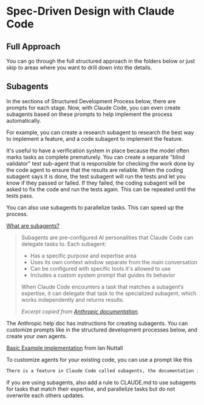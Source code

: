 # Spec-Driven Design with Claude Code

## Full Approach

You can go through the full structured approach in the folders below or just skip to areas where you want to drill down into the details.

## Subagents
In the sections of Structured Development Process below, there are prompts for each stage.  Now, with Claude Code, you can even create subagents based on these prompts to help implement the process automatically. 

For example, you can create a research subagent to research the best way to implement a feature, and a code subagent to implement the feature.  

It's useful to have a verification system in place because the model often marks tasks as complete prematurely.  You can create a separate "blind validator" test sub-agent that is responsible for checking the work done by the code agent to ensure that the results are reliable.  When the coding subagent says it is done, the test subagent will run the tests and let you know if they passed or failed.  If they failed, the coding subagent will be asked to fix the code and run the tests again.  This can be repeated until the tests pass.

You can also use subagents to parallelize tasks.  This can speed up the process.

[What are subagents?](https://docs.anthropic.com/en/docs/claude-code/sub-agents)

> Subagents are pre-configured AI personalities that Claude Code can delegate tasks to. Each subagent:
>
> - Has a specific purpose and expertise area
> - Uses its own context window separate from the main conversation
> - Can be configured with specific tools it's allowed to use
> - Includes a custom system prompt that guides its behavior
>
> When Claude Code encounters a task that matches a subagent’s expertise, it can delegate that task to the specialized subagent, which works independently and returns results.
>
> *Excerpt copied from [Anthropic documentation](https://docs.anthropic.com/en/docs/claude-code/sub-agents).*

The Anthropic help doc has instructions for creating subagents.  You can customize prompts like in the structured development processes below, and create your own agents.  

[Basic Example implementation](https://github.com/iannuttall/claude-agents) from Ian Nuttall

To customize agents for your existing code, you can use a prompt like this

```md
There is a feature in Claude Code called subagents, the documentation is at https://docs.anthropic.com/en/docs/claude-code/sub-agents. Please go through it and determine the best sub agents you can create for my app to improve my app and speed up coding time, then implement the subagents. 
```

If you are using subagents, also add a rule to CLAUDE.md to use subagents for tasks that match their expertise, and parallelize tasks but do not overwrite each others updates.




